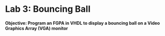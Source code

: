 # Lab 3: Bouncing Ball
#### Objective: Program an FGPA in VHDL to display a bouncing ball on a Video Graphics Array (VGA) monitor

